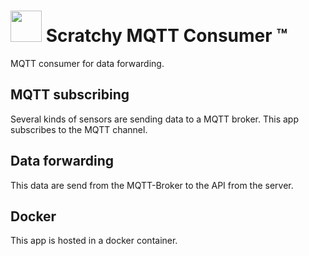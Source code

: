 # <img src="https://avatars0.githubusercontent.com/u/53555720?s=200&v=4" width="50"/> Scratchy MQTT Consumer :tm:
MQTT consumer for data forwarding.

## MQTT subscribing
Several kinds of sensors are sending data to a MQTT broker. This app subscribes to the MQTT channel.
 
## Data forwarding
This data are send from the MQTT-Broker to the API from the server.

## Docker
This app is hosted in a docker container.

